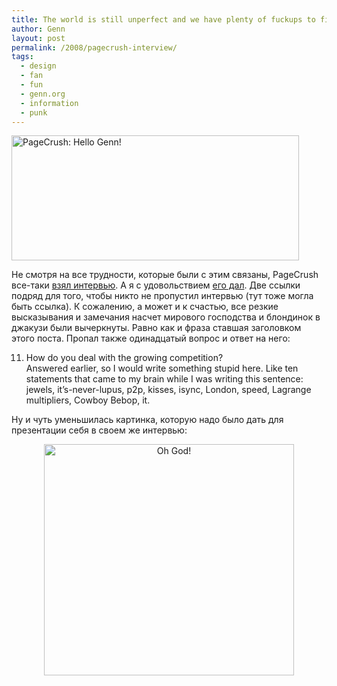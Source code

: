 ```yaml
---
title: The world is still unperfect and we have plenty of fuckups to fix
author: Genn
layout: post
permalink: /2008/pagecrush-interview/
tags:
  - design
  - fan
  - fun
  - genn.org
  - information
  - punk
---
```

<img src='http://mega.genn.org/=^_^=/uploads/2008/07/pagecrush.jpg' alt='PageCrush: Hello Genn!'  width="460" height="200" />

Не смотря на все трудности, которые были с этим связаны, PageCrush все-таки [взял интервью][1]. А я с удовольствием [его дал][1]. Две ссылки подряд для того, чтобы никто не пропустил интервью (тут тоже могла быть ссылка). К сожалению, а может и к счастью, все резкие высказывания и замечания насчет мирового господства и блондинок в джакузи были вычеркнуты. Равно как и фраза ставшая заголовком этого поста. Пропал также одинадцатый вопрос и ответ на него:  
<!--more-->

  
11. How do you deal with the growing competition?  
Answered earlier, so I would write something stupid here. Like ten statements that came to my brain while I was writing this sentence: jewels, it&#8217;s-never-lupus, p2p, kisses, isync, London, speed, Lagrange multipliers, Cowboy Bebop, it.

Ну и чуть уменьшилась картинка, которую надо было дать для презентации себя в своем же интервью:

<center>
  <img src='http://mega.genn.org/=^_^=/uploads/2008/07/noname.png' alt='Oh God!'  width="400" height="370" />
</center>

 [1]: http://www.pagecrush.net/reviews/genn.php